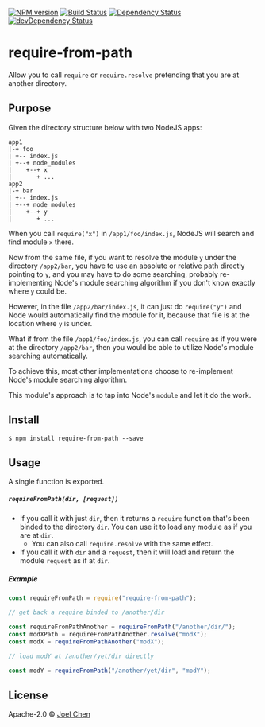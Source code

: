 [![NPM version][npm-image]][npm-url] [![Build Status][travis-image]][travis-url]
[![Dependency Status][daviddm-image]][daviddm-url] [![devDependency Status][daviddm-dev-image]][daviddm-dev-url]

# require-from-path

Allow you to call `require` or `require.resolve` pretending that you are at another directory.

## Purpose

Given the directory structure below with two NodeJS apps:

    app1
    |-+ foo
    | +-- index.js
    | +--+ node_modules
    |    +--+ x
    |       + ...
    app2
    |-+ bar
    | +-- index.js
    | +--+ node_modules
    |    +--+ y
    |       + ...

When you call `require("x")` in `/app1/foo/index.js`, NodeJS will search and find module `x` there.

Now from the same file, if you want to resolve the module `y` under the directory `/app2/bar`, you have to use an absolute or relative path directly pointing to `y`, and you may have to do some searching, probably re-implementing Node's module searching algorithm if you don't know exactly where `y` could be.

However, in the file `/app2/bar/index.js`, it can just do `require("y")` and Node would automatically find the module for it, because that file is at the location where `y` is under.

What if from the file `/app1/foo/index.js`, you can call `require` as if you were at the directory `/app2/bar`, then you would be able to utilize Node's module searching automatically.

To achieve this, most other implementations choose to re-implement Node's module searching algorithm.

This module's approach is to tap into Node's `module` and let it do the work.

## Install

    $ npm install require-from-path --save

## Usage

A single function is exported.

##### `requireFromPath(dir, [request])`

- If you call it with just `dir`, then it returns a `require` function that's been binded to the directory `dir`. You can use it to load any module as if you are at `dir`.
  - You can also call `require.resolve` with the same effect.
- If you call it with `dir` and a `request`, then it will load and return the module `request` as if at `dir`.

##### Example

```js
const requireFromPath = require("require-from-path");

// get back a require binded to /another/dir

const requireFromPathAnother = requireFromPath("/another/dir/");
const modXPath = requireFromPathAnother.resolve("modX");
const modX = requireFromPathAnother("modX");

// load modY at /another/yet/dir directly

const modY = requireFromPath("/another/yet/dir", "modY");
```

## License

Apache-2.0 © [Joel Chen](https://github.com/jchip)

[travis-image]: https://travis-ci.org/jchip/require-from-path.svg?branch=master
[travis-url]: https://travis-ci.org/jchip/require-from-path
[npm-image]: https://badge.fury.io/js/require-from-path.svg
[npm-url]: https://npmjs.org/package/require-from-path
[daviddm-image]: https://david-dm.org/jchip/require-from-path/status.svg
[daviddm-url]: https://david-dm.org/jchip/require-from-path
[daviddm-dev-image]: https://david-dm.org/jchip/require-from-path/dev-status.svg
[daviddm-dev-url]: https://david-dm.org/jchip/require-from-path?type=dev

